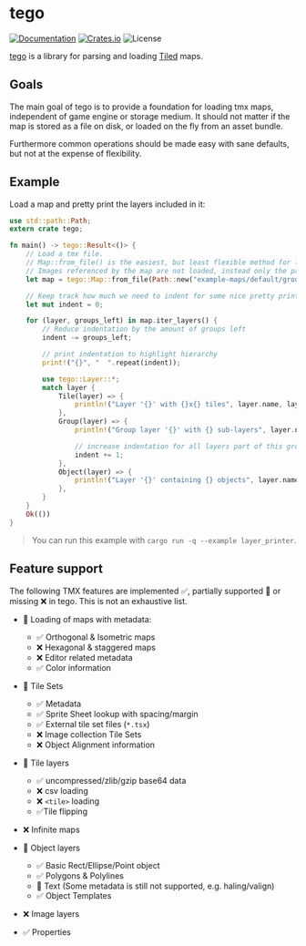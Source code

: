 # tego

[![Documentation](https://docs.rs/tego/badge.svg)](https://docs.rs/tego)
[![Crates.io](https://img.shields.io/crates/v/tego.svg)](https://crates.io/crates/tego)
![License](https://img.shields.io/crates/l/tego.svg)

[tego](https://github.com/texel-sensei/tego) is a library for parsing and
loading [Tiled](https://www.mapeditor.org/) maps.

## Goals

The main goal of tego is to provide a foundation for loading tmx maps,
independent of game engine or storage medium.
It should not matter if the map is stored as a file on disk,
or loaded on the fly from an asset bundle.

Furthermore common operations should be made easy with sane defaults,
but not at the expense of flexibility.


## Example

Load a map and pretty print the layers included in it:

```rust
use std::path::Path;
extern crate tego;

fn main() -> tego::Result<()> {
    // Load a tmx file.
    // Map::from_file() is the easiest, but least flexible method for loading a map.
    // Images referenced by the map are not loaded, instead only the path is returned as string.
    let map = tego::Map::from_file(Path::new("example-maps/default/groups.tmx"))?;

    // Keep track how much we need to indent for some nice pretty printing
    let mut indent = 0;

    for (layer, groups_left) in map.iter_layers() {
        // Reduce indentation by the amount of groups left
        indent -= groups_left;

        // print indentation to highlight hierarchy
        print!("{}", "  ".repeat(indent));

        use tego::Layer::*;
        match layer {
            Tile(layer) => {
                println!("Layer '{}' with {}x{} tiles", layer.name, layer.size.x, layer.size.y);
            },
            Group(layer) => {
                println!("Group layer '{}' with {} sub-layers", layer.name, layer.content.len());

                // increase indentation for all layers part of this group
                indent += 1;
            },
            Object(layer) => {
                println!("Layer '{}' containing {} objects", layer.name, layer.content.len());
            },
        }
    }
    Ok(())
}
```

> You can run this example with `cargo run -q --example layer_printer`.

## Feature support

The following TMX features are implemented ✅, partially supported 🚧 or
missing ❌ in tego.
This is not an exhaustive list.

* 🚧 Loading of maps with metadata:
    * ✅ Orthogonal & Isometric maps
    * ❌ Hexagonal & staggered maps
    * ❌ Editor related metadata
    * ✅ Color information

* 🚧 Tile Sets
    * ✅ Metadata
    * ✅ Sprite Sheet lookup with spacing/margin
    * ✅ External tile set files (`*.tsx`)
    * ❌ Image collection Tile Sets
    * ❌ Object Alignment information

* 🚧 Tile layers
    * ✅ uncompressed/zlib/gzip base64 data
    * ❌ csv loading
    * ❌ `<tile>` loading
    * ✅Tile flipping

* ❌ Infinite maps

* 🚧 Object layers
    * ✅ Basic Rect/Ellipse/Point object
    * ✅ Polygons & Polylines
    * 🚧 Text (Some metadata is still not supported, e.g. haling/valign)
    * ✅ Object Templates

* ❌ Image layers

* ✅ Properties
